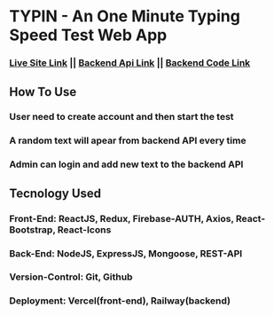 # TYPIN - An One Minute Typing Speed Test Web App
### <a href= "https://typing-speed-test-front-end-omega.vercel.app/" >Live Site Link</a> || <a href= "https://typingspeedtestbackend-production.up.railway.app/" >Backend Api Link</a> || <a href= "https://github.com/sntanju/Typing_Speed_Test_Back_End" >Backend Code Link</a>


## How To Use
### User need to create account and then start the test
### A random text will apear from backend API every time
### Admin can login and add new text to the backend API

## Tecnology Used
### **Front-End:** ReactJS, Redux, Firebase-AUTH, Axios, React-Bootstrap, React-Icons
### **Back-End:** NodeJS, ExpressJS, Mongoose, REST-API
### **Version-Control:** Git, Github
### **Deployment:** Vercel(front-end), Railway(backend)
